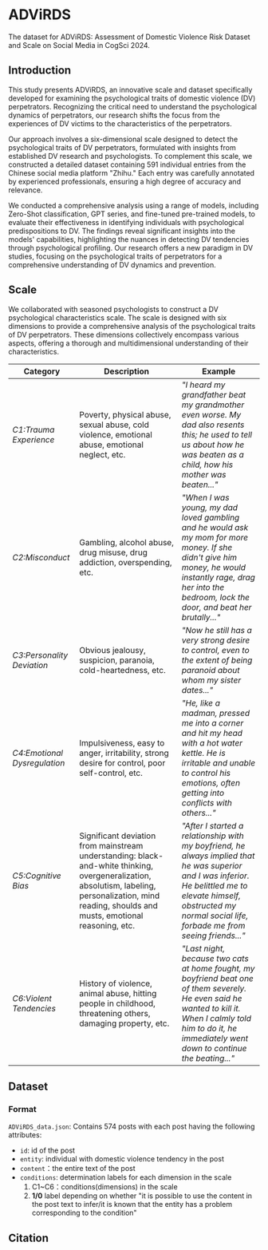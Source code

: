 # ADViRDS
The dataset for ADViRDS: Assessment of Domestic Violence Risk Dataset and Scale on Social Media in CogSci 2024.

## Introduction
This study presents ADViRDS, an innovative scale and dataset specifically developed for examining the psychological traits of domestic violence (DV) perpetrators. Recognizing the critical need to understand the psychological dynamics of perpetrators, our research shifts the focus from the experiences of DV victims to the characteristics of the perpetrators.

Our approach involves a six-dimensional scale designed to detect the psychological traits of DV perpetrators, formulated with insights from established DV research and psychologists. To complement this scale, we constructed a detailed dataset containing 591 individual entries from the Chinese social media platform "Zhihu." Each entry was carefully annotated by experienced professionals, ensuring a high degree of accuracy and relevance.

We conducted a comprehensive analysis using a range of models, including Zero-Shot classification, GPT series, and fine-tuned pre-trained models, to evaluate their effectiveness in identifying individuals with psychological predispositions to DV. The findings reveal significant insights into the models' capabilities, highlighting the nuances in detecting DV tendencies through psychological profiling.
Our research offers a new paradigm in DV studies, focusing on the psychological traits of perpetrators for a comprehensive understanding of DV dynamics and prevention.

## Scale
We collaborated with seasoned psychologists to construct a DV psychological characteristics scale. The scale is designed with six dimensions to provide a comprehensive analysis of the psychological traits of DV perpetrators. These dimensions collectively encompass various aspects, offering a thorough and multidimensional understanding of their characteristics.

| Category                  | Description                                                                                               | Example                                                                                                                                                      |
|---------------------------|-----------------------------------------------------------------------------------------------------------|--------------------------------------------------------------------------------------------------------------------------------------------------------------|
| *C1:Trauma Experience*       | Poverty, physical abuse, sexual abuse, cold violence, emotional abuse, emotional neglect, etc.             | *"I heard my grandfather beat my grandmother even worse. My dad also resents this; he used to tell us about how he was beaten as a child, how his mother was beaten..."* |
| *C2:Misconduct*              | Gambling, alcohol abuse, drug misuse, drug addiction, overspending, etc.                                  | *"When I was young, my dad loved gambling and he would ask my mom for more money. If she didn't give him money, he would instantly rage, drag her into the bedroom, lock the door, and beat her brutally..."* |
| *C3:Personality Deviation*   | Obvious jealousy, suspicion, paranoia, cold-heartedness, etc.                                             | *"Now he still has a very strong desire to control, even to the extent of being paranoid about whom my sister dates..."*                                     |
| *C4:Emotional Dysregulation* | Impulsiveness, easy to anger, irritability, strong desire for control, poor self-control, etc.            | *"He, like a madman, pressed me into a corner and hit my head with a hot water kettle. He is irritable and unable to control his emotions, often getting into conflicts with others..."* |
| *C5:Cognitive Bias*          | Significant deviation from mainstream understanding: black-and-white thinking, overgeneralization, absolutism, labeling, personalization, mind reading, shoulds and musts, emotional reasoning, etc. | *"After I started a relationship with my boyfriend, he always implied that he was superior and I was inferior. He belittled me to elevate himself, obstructed my normal social life, forbade me from seeing friends..."* |
| *C6:Violent Tendencies*      | History of violence, animal abuse, hitting people in childhood, threatening others, damaging property, etc. | *"Last night, because two cats at home fought, my boyfriend beat one of them severely. He even said he wanted to kill it. When I calmly told him to do it, he immediately went down to continue the beating..."* |


## Dataset

### Format
`ADViRDS_data.json`: Contains 574 posts with each post having the following attributes:
* `id`: id of the post
* `entity`: individual with domestic violence tendency in the post
* `content`：the entire text of the post
* `conditions`: determination labels for each dimension in the scale
    1. C1~C6：conditions(dimensions) in the scale
    2. **1/0** label depending on whether "it is possible to use the content in the post text to infer/it is known that the entity has a problem corresponding to the condition"


## Citation
